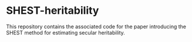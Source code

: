 # SHEST-heritability
This repository contains the associated code for the paper introducing the SHEST method for estimating secular heritability.

